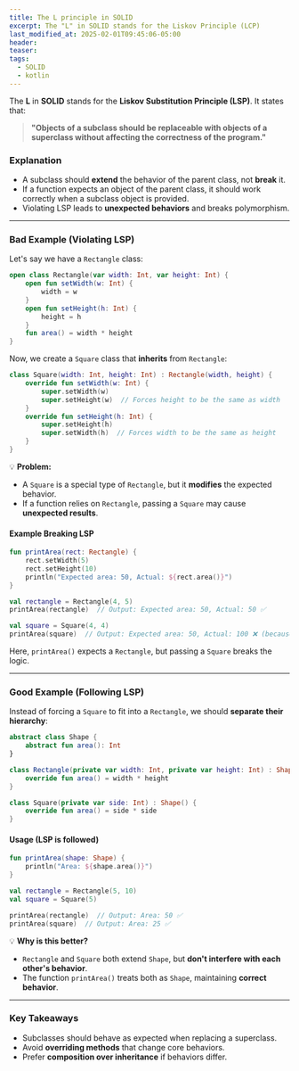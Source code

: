 ```yaml
---
title: The L principle in SOLID
excerpt: The "L" in SOLID stands for the Liskov Principle (LCP)
last_modified_at: 2025-02-01T09:45:06-05:00
header: 
teaser: 
tags:
  - SOLID
  - kotlin
---
```

The **L** in **SOLID** stands for the **Liskov Substitution Principle (LSP)**. It states that:

> **"Objects of a subclass should be replaceable with objects of a superclass without affecting the correctness of the program."**

### Explanation

- A subclass should **extend** the behavior of the parent class, not **break** it.
- If a function expects an object of the parent class, it should work correctly when a subclass object is provided.
- Violating LSP leads to **unexpected behaviors** and breaks polymorphism.

---

### Bad Example (Violating LSP)

Let's say we have a `Rectangle` class:
```kotlin
open class Rectangle(var width: Int, var height: Int) {
	open fun setWidth(w: Int) { 
		width = w 
	}     
	open fun setHeight(h: Int) { 
		height = h 
	}     
	fun area() = width * height 
}
```

Now, we create a `Square` class that **inherits** from `Rectangle`:
```kotlin
class Square(width: Int, height: Int) : Rectangle(width, height) {     
	override fun setWidth(w: Int) {         
		super.setWidth(w)         
		super.setHeight(w)  // Forces height to be the same as width     
	}      
	override fun setHeight(h: Int) {         
		super.setHeight(h)         
		super.setWidth(h)  // Forces width to be the same as height     
	} 
}
```

💡 **Problem:**

- A `Square` is a special type of `Rectangle`, but it **modifies** the expected behavior.
- If a function relies on `Rectangle`, passing a `Square` may cause **unexpected results**.

#### **Example Breaking LSP**
```kotlin
fun printArea(rect: Rectangle) {
    rect.setWidth(5)
    rect.setHeight(10)
    println("Expected area: 50, Actual: ${rect.area()}")
}

val rectangle = Rectangle(4, 5)
printArea(rectangle)  // Output: Expected area: 50, Actual: 50 ✅

val square = Square(4, 4)
printArea(square)  // Output: Expected area: 50, Actual: 100 ❌ (because width and height are always the same)

```

Here, `printArea()` expects a `Rectangle`, but passing a `Square` breaks the logic.

---

### Good Example (Following LSP)

Instead of forcing a `Square` to fit into a `Rectangle`, we should **separate their hierarchy**:
```kotlin
abstract class Shape {
    abstract fun area(): Int
}

class Rectangle(private var width: Int, private var height: Int) : Shape() {
    override fun area() = width * height
}

class Square(private var side: Int) : Shape() {
    override fun area() = side * side
}

```
#### **Usage (LSP is followed)**
```kotlin
fun printArea(shape: Shape) {
    println("Area: ${shape.area()}")
}

val rectangle = Rectangle(5, 10)
val square = Square(5)

printArea(rectangle)  // Output: Area: 50 ✅
printArea(square)  // Output: Area: 25 ✅

```

💡 **Why is this better?**

- `Rectangle` and `Square` both extend `Shape`, but **don't interfere with each other's behavior**.
- The function `printArea()` treats both as `Shape`, maintaining **correct behavior**.

---

### Key Takeaways

- Subclasses should behave as expected when replacing a superclass.  
- Avoid **overriding methods** that change core behaviors.  
- Prefer **composition over inheritance** if behaviors differ.